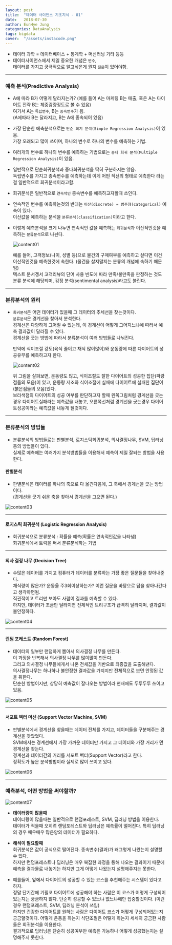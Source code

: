```yaml
---
layout: post
title:  "데이터 사이언스 기초지식 - 01"
date:   2018-07-30
author: EunHye Jung
categories: DataAnalysis
tags: bigdata
cover:  "/assets/instacode.png"
---  
```

  
* 데이터 과학 = 데이터베이스 + 통계학 + 머신러닝 기타 등등  
* 데이터사이언스에서 제일 중요한 개념은 `변수`,   
  데이터를 가지고 궁극적으로 알고싶은게 뭔지 `질문`이 있어야함.   
   
- - -   
   
### 예측 분석(Predictive Analysis)  
  
* A에 따라 B가 어떻게 달라지는가?
  (예를 들어 A는 마케팅 B는 매출, 혹은 A는 다이어트 전략 B는 체중감량정도로 볼 수 있음)    
  여기서 A는 `독립변수`, B는 `종속변수`가 됨.  
  (A에따라 B는 달라지고, B는 A에 종속되어 있음)   
  
* 가장 단순한 에측분석으로는 `단순 회기 분석(Simple Regression Analysis)`이 있음.   
  가장  오래되고 많이 쓰이며, 하나의 변수로 하나의 변수를 예측하는 기법.   
* 여러개의 변수로 하나의 변수를 예측하는 기법으로는 `중다 회귀 분석(Multiple Regression Analysis)`이 있음.  
* 일반적으로 단순회귀분석과 중다회귀분석을 딱히 구분하지는 않음.  
  독립변수를 가지고 종속변수를 예측하는데 이게 어떤 직선의 형태로 예측한다 라는걸 일반적으로 회귀분석이라고함.  
* 회귀분석은 일반적으로 `연속적인` 종속변수를 예측하고자할때 쓰인다.  

* 연속적인 변수를 예측하는것의 반대는 `이산(discrete) = 범주형(categorical)` 예측이 있다.  
  이산값을 예측하는 분석을 `분류분석(classification)`이라고 한다.  
  
* 이렇게 예측분석을 크게 나누면 연속적인 값을 예측하는 `회귀분석`과 이산적인것을 예측하는 `분류분석`으로 나뉜다.  
  
    ![content01](/assets/contents/da_content12.PNG)  
    
    
  예를 들어, 고객정보(나이, 성별 등)으로 물건의 구매여부를 예측하고 싶다면 이건 이산적인것을 예측한것에 속한다. (물건을 살지말지는 분류의 개념에 속하기 때문임)  
  텍스트 분서겡서 고객리뷰의 단어 사용 빈도에 따라 만족/불만족을 판정하는 것도 분류 분석에 해당되며, 감정 분석(sentimental analysis)라고도 불린다.   
   
    
- - -    
   
   
### 분류분석의 원리   
  
* `회귀분석`은 어떤 데이터가 있을때 그 데이터의 추세선을 찾는것이다.  
  `분류분석`은 경계선을 찾아서 분석한다.   
   경계선은 다양하게 그어질 수 있는데, 이 경계선이 어떻게 그어지느냐에 따라서 예측 결과값이 달라질 수 있다.  
   경계선을 긋는 방법에 따라서 분류분석이 여러 방법들로 나눠진다.  
   
   만약에 식이조절 강도(육식 줄이고 채식 많이많이)와 운동량에 따른 다이어트의 성공유무를 예측하고자 한다.  
   
   
    ![content02](/assets/contents/da_content13.PNG)    
  
   
   위 그림을 살펴보면, 운동량도 많고, 식이조절도 잘한 다이어트의 성공한 집단(파랑점들의 모음)이 있고, 운동량 저조와 식이조절에 실패에 다이어트에 실패한 집단이(붉은점들의 모음)있다.   
  보라색점의 다이어트의 성공 여부를 판단하고자 할때 왼쪽그림처럼 경계선을 긋는경우 다이어트실패라는 예측값을 내놓고, 오른쪽선처럼 경계선을 긋는경우 다이어트성공이라는 예측값을 내놓게 될것이다.  
   
    
- - -    
   
   
### 분류분석의 방법들    
   
* 분류분석의 방법들로는 판별분석, 로지스틱회귀분석, 의사결정나무, SVM, 딥러닝 등의 방법들이 있다.   
  실제로 예측에는 여러가지 분석방법들을 이용해서 예측이 제일 잘되는 방법을 사용한다.   
  
  
#### 판별분석  
   
* 판별분석은 데이터를 하나의 축으로 다 옮긴다음에, 그 축에서 경계선을 긋는 방법이다.  
  (경계선을 긋기 쉬운 축을 찾아서 경계선을 그으면 된다.)   
   
   
![content03](/assets/contents/da_content14.PNG)    
   
     
_ _ _   
   
  
#### 로지스틱 회귀분석 (Logistic Regression Analysis)   
   
* 회귀분석으로 분류분석 : 확률을 예측(확률은 연속적인값을 나타냄)  
  회귀분석에서 트릭을 써서 분류분석하는 기법     
   
     
_ _ _   
   
  
#### 의사 결정 나무 (Decision Tree)    
   
* 수많은 데이터를 가지고 컴퓨터가 데이터를 분류하는 가장 좋은 질문들을 찾아내준다.  
  채식량이 많은가? 운동울 주3회이상하는가? 이런 질문을 바탕으로 답을 찾아나간다고 생각하면됨.  
  직관적이고 트리만 보아도 사람이 결과를 예측할 수 있다.  
  하지만, 데이터가 조금만 달라지면 전체적인 트리구조가 급격히 달라지며, 결과값이 불안정하다.   
  
  
![content04](/assets/contents/da_content15.PNG)    
  
     
_ _ _   
   
  
#### 랜덤 포레스트 (Random Forest)   
   
* 데이터의 일부만 랜덤하게 뽑아서 의사결정 나무를 만든다.  
  이 과정을 반복해서 의사결정 나무를 많이많이 만든다.   
  그리고 의사결정 나무들에게서 나온 전체값을 기반으로 최종값을 도출해낸다.   
  의사결정나무는 하나하나 불안정한 결과값을 가지지만 전체적으로 보면 안정된 값을 취한다.  
  단순한 방법이지만, 상당히 예측값이 잘나오는 방법이라 현재에도 두루두루 쓰이고 있음.  
  
   
![content05](/assets/contents/da_content16.PNG)    
  
     
_ _ _   
   
  
#### 서포트 벡터 머신 (Support Vector Machine, SVM)   
   
* 판별분석에서 경계선을 찾을때는 데이터 전체를 가지고, 데이터들을 구분해주는 경계선을 찾았었다.   
  SVM에서는 경계선에서 가장 가까운 데이터만 가지고 그 데이터와 가장 거리가 먼 경계선을 찾는다.  
  경계선과 데이터간의 거리를 서포트 벡터(Support Vector)라고 한다.  
  정확도가 높은 분석방법이라 실제로 많이 쓰이고 있다.   
  
  
![content06](/assets/contents/da_content17.PNG)    
  
  
- - -  
   
   
### 예측분석, 어떤 방법을 써야할까?   
  
  
![content07](/assets/contents/da_content18.PNG)    
   
   
* <b> 데이터량이 많을때  </b>  
  데이터량이 많을때는 일반적으로 랜덤포레스트, SVM, 딥러닝 방법을 이용한다.  
  데이터가 적을때 오히려 랜덤포레스트와 딥러닝은 예측률이 떨어진다. 특히 딥러닝의 경우 매우매우 많은양의 데이터가 필요하다.  
* <b> 해석이 필요할때 </b>  
  회귀분석은 값이 공식으로 떨어진다. 종속변수(결과)가 왜그렇게 나왔는지 설명할 수 있다.  
  하지만 런덤포레스트나 딥러닝은 매우 복잡한 과정을 통해 나오는 결과이기 때문에 예측을 결과물로 내놓기는 하지만 그게 어떻게 나왔는지 설명해주지는 못한다.  
  
* 예를들어, 앞에서 다이어트의 성공할 수 있는 코스를 추천해주는 시스템이 있다고 하자.   
  정말 단기간에 기필코 다이어트에 성공해야 하는 사람은 이 코스가 어떻게 구성되어있는지는 궁금하지 않다. 단순히 성공할 수 있느냐 없느냐에만 집중할것이다. (이런 경우 랜덤포레스트, SVM, 딥러닝 분석이 쓰임)  
  하지만 건강한 다이어트를 원하는 사람은 다이어트 코스가 어떻게 구성되어있는지 궁금할것이다. 어떻게 운동을 하는지 식단조절은 어떻게 하는지 세세히 궁금한 사람들은 회귀분석을 이용한다.   
  결과적으로 딥러닝은 단순히 성공여부만 예측은 가능하나 어떻게 성공했는지는 설명해주지 못한다.  
  
  
  
